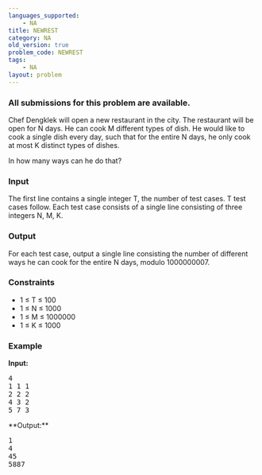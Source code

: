 ```yaml
---
languages_supported:
    - NA
title: NEWREST
category: NA
old_version: true
problem_code: NEWREST
tags:
    - NA
layout: problem
---
```

###  All submissions for this problem are available. 

Chef Dengklek will open a new restaurant in the city. The restaurant will be open for N days. He can cook M different types of dish. He would like to cook a single dish every day, such that for the entire N days, he only cook at most K distinct types of dishes.

In how many ways can he do that?

### Input

The first line contains a single integer T, the number of test cases. T test cases follow. Each test case consists of a single line consisting of three integers N, M, K.

### Output

For each test case, output a single line consisting the number of different ways he can cook for the entire N days, modulo 1000000007.

### Constraints

- 1 ≤ T ≤ 100
- 1 ≤ N ≤ 1000
- 1 ≤ M ≤ 1000000
- 1 ≤ K ≤ 1000

### Example

**Input:**

<pre>4
1 1 1
2 2 2
4 3 2
5 7 3
</pre>**Output:**
<pre>1
4
45
5887
</pre>